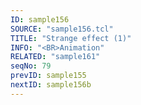 ```yaml
---
ID: sample156
SOURCE: "sample156.tcl"
TITLE: "Strange effect (1)"
INFO: "<BR>Animation"
RELATED: "sample161"
seqNo: 79
prevID: sample155
nextID: sample156b
---
```

